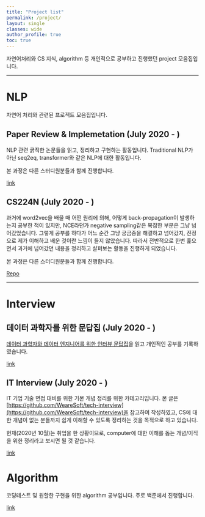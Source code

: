 ```yaml
---
title: "Project list"
permalink: /project/
layout: single
classes: wide
author_profile: true
toc: true
---
```


자연어처리와 CS 지식, algorithm 등 개인적으로 공부하고 진행했던 project 모음집입니다.

---

# NLP

자연어 처리와 관련된 프로젝트 모음집입니다.

## Paper Review & Implemetation (July 2020 - )

NLP 관련 굵직한 논문들을 읽고, 정리하고 구현하는 활동입니다. Traditional NLP가 아닌 seq2eq, transformer와 같은 NLP에 대한 활동입니다. 

본 과정은 다른 스터디원분들과 함께 진행합니다.

[link](/project/nlp/)

## CS224N (July 2020 - )

과거에 word2vec을 배울 때 어떤 원리에 의해, 어떻게 back-propagation이 발생하는지 공부한 적이 있지만, NCE라던가 negative sampling같은 복잡한 부분은 그냥 넘어갔었습니다. 그렇게 공부를 하다가 어느 순간 그냥 궁금증을 해결하고 넘어갔지, 진정으로 제가 이해하고 배운 것이란 느낌이 들지 않았습니다. 따라서 전반적으로 한번 훑으면서 과거에 넘어갔던 내용을 정리하고 살펴보는 활동을 진행하게 되었습니다.

본 과정은 다른 스터디원분들과 함께 진행합니다.

[Repo](https://github.com/InhyeokYoo/CS224N)

---

# Interview

## 데이터 과학자를 위한 문답집 (July 2020 - )

[데이터 과학자와 데이터 엔지니어를 위한 인터뷰 문답집](http://www.kyobobook.co.kr/product/detailViewKor.laf?ejkGb=KOR&mallGb=KOR&barcode=9791190665230&orderClick=LOA&Kc=)을 읽고 개인적인 공부를 기록하였습니다. 

[link](/project/DS-interview/)

## IT Interview (July 2020 - )

IT 기업 기술 면접 대비를 위한 기본 개념 정리를 위한 카테고리입니다. 본 글은 [https://github.com/WeareSoft/tech-interview](https://github.com/WeareSoft/tech-interview)을 참고하여 작성하였고, CS에 대한 개념이 없는 분들까지 쉽게 이해할 수 있도록 정리하는 것을 목적으로 하고 있습니다.

현재(2020년 10월)는 취업을 한 상황이므로, computer에 대한 이해를 돕는 개념/이직을 위한 정리라고 보시면 될 것 같습니다.

[link](/project/IT-interview/)

# Algorithm

코딩테스트 및 원할한 구현을 위한 algorithm 공부입니다.
주로 백준에서 진행합니다.

[link](/project/algorithm/)
